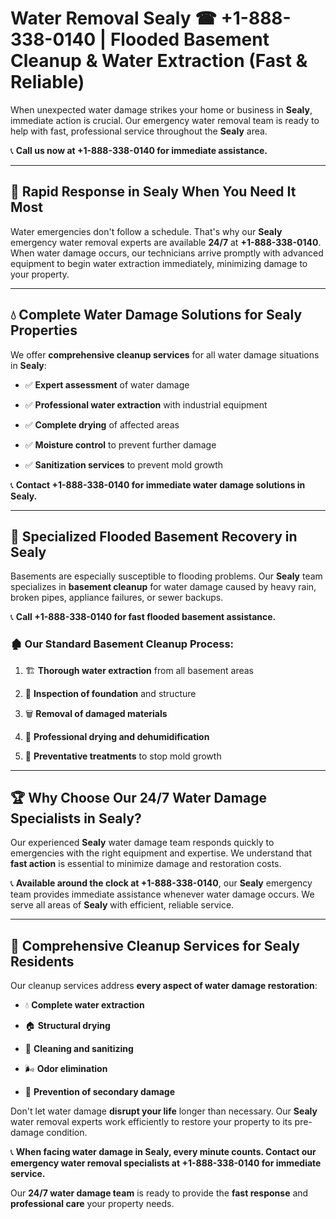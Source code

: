 # Water Removal Sealy ☎ +1-888-338-0140 | Flooded Basement Cleanup & Water Extraction (Fast & Reliable)

When unexpected water damage strikes your home or business in **Sealy**, immediate action is crucial. Our emergency water removal team is ready to help with fast, professional service throughout the **Sealy** area. 

📞 **Call us now at +1-888-338-0140 for immediate assistance.**
---
## 🚀 Rapid Response in Sealy When You Need It Most
Water emergencies don't follow a schedule. That's why our **Sealy** emergency water removal experts are available **24/7** at **+1-888-338-0140**. When water damage occurs, our technicians arrive promptly with advanced equipment to begin water extraction immediately, minimizing damage to your property.
---
## 💧 Complete Water Damage Solutions for Sealy Properties
We offer **comprehensive cleanup services** for all water damage situations in **Sealy**:
- ✅ **Expert assessment** of water damage  
- ✅ **Professional water extraction** with industrial equipment  
- ✅ **Complete drying** of affected areas  
- ✅ **Moisture control** to prevent further damage  
- ✅ **Sanitization services** to prevent mold growth  
📞 **Contact +1-888-338-0140 for immediate water damage solutions in Sealy.**
---
## 🌊 Specialized Flooded Basement Recovery in Sealy
Basements are especially susceptible to flooding problems. Our **Sealy** team specializes in **basement cleanup** for water damage caused by heavy rain, broken pipes, appliance failures, or sewer backups. 
📞 **Call +1-888-338-0140 for fast flooded basement assistance.**
### 🏚️ Our Standard Basement Cleanup Process:
1. 🏗️ **Thorough water extraction** from all basement areas  
2. 🔎 **Inspection of foundation** and structure  
3. 🗑️ **Removal of damaged materials**  
4. 💨 **Professional drying and dehumidification**  
5. 🚫 **Preventative treatments** to stop mold growth  
---
## 🏆 Why Choose Our 24/7 Water Damage Specialists in Sealy?
Our experienced **Sealy** water damage team responds quickly to emergencies with the right equipment and expertise. We understand that **fast action** is essential to minimize damage and restoration costs.
📞 **Available around the clock at +1-888-338-0140**, our **Sealy** emergency team provides immediate assistance whenever water damage occurs. We serve all areas of **Sealy** with efficient, reliable service.
---
## 🧹 Comprehensive Cleanup Services for Sealy Residents
Our cleanup services address **every aspect of water damage restoration**:
- 💧 **Complete water extraction**  
- 🏠 **Structural drying**  
- 🧼 **Cleaning and sanitizing**  
- 🌬️ **Odor elimination**  
- 🚫 **Prevention of secondary damage**  
Don't let water damage **disrupt your life** longer than necessary. Our **Sealy** water removal experts work efficiently to restore your property to its pre-damage condition.
📞 **When facing water damage in Sealy, every minute counts. Contact our emergency water removal specialists at +1-888-338-0140 for immediate service.**
Our **24/7 water damage team** is ready to provide the **fast response** and **professional care** your property needs.
